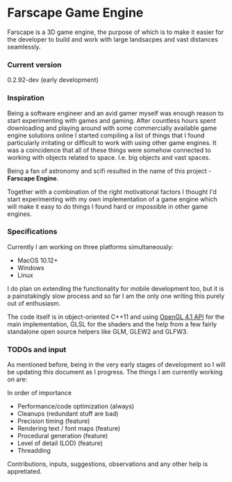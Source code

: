 # Farscape Game Engine
Farscape is a 3D game engine, the purpose of which is to make it easier for the developer to build and work with large landsacpes and vast distances seamlessly.

### Current version
0.2.92-dev (early development)

### Inspiration
Being a software engineer and an avid gamer myself was enough reason to start experimenting with games and gaming. After countless hours spent downloading and playing around with some commercially available game engine solutions online I started compiling a list of things that I found particularly irritating or difficult to work with using other game engines. It was a coincidence that all of these things were somehow connected to working with objects related to space. I.e. big objects and vast spaces. 

Being a fan of astronomy and scifi resulted in the name of this project - **Farscape Engine**. 

Together with a combination of the right motivational factors I thought I'd start experimenting with my own implementation of a game engine which will make it easy to do things I found hard or impossible in other game engines. 



### Specifications
Currently I am working on three platforms simultaneously:

* MacOS 10.12+
* Windows
* Linux

I do plan on extending the functionality for mobile development too, but it is a painstakingly slow process and so far I am the only one writing this purely out of enthusiasm. 

The code itself is in object-oriented C++11 and using [OpenGL 4.1 API](https://khronos.org/registry/OpenGL/index_gl.php) for the main implementation, GLSL for the shaders  and the help from a few fairly standalone open source helpers like GLM, GLEW2 and GLFW3.
 
### TODOs and input
As mentioned before, being in the very early stages of development so I will be updating this document as I progress. The things I am currently working on are:

In order of importance
* Performance/code optimization (always)
* Cleanups (redundant stuff are bad)
* Precision timing (feature)
* Rendering text / font maps (feature)
* Procedural generation (feature)
* Level of detail (LOD) (feature)
* Threadding

Contributions, inputs, suggestions, observations and any other help is appretiated.

